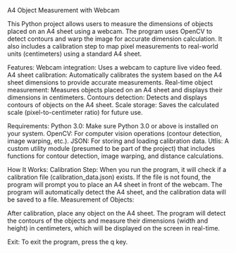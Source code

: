 A4 Object Measurement with Webcam

This Python project allows users to measure the dimensions of objects placed on an A4 sheet using a webcam. The program uses OpenCV to detect contours and warp the image for accurate dimension calculation. It also includes a calibration step to map pixel measurements to real-world units (centimeters) using a standard A4 sheet.


Features:
Webcam integration: Uses a webcam to capture live video feed.
A4 sheet calibration: Automatically calibrates the system based on the A4 sheet dimensions to provide accurate measurements.
Real-time object measurement: Measures objects placed on an A4 sheet and displays their dimensions in centimeters.
Contours detection: Detects and displays contours of objects on the A4 sheet.
Scale storage: Saves the calculated scale (pixel-to-centimeter ratio) for future use.


Requirements:
Python 3.0: Make sure Python 3.0 or above is installed on your system.
OpenCV: For computer vision operations (contour detection, image warping, etc.).
JSON: For storing and loading calibration data.
Utlis: A custom utility module (presumed to be part of the project) that includes functions for contour detection, image warping, and distance calculations.


How It Works:
Calibration Step:
When you run the program, it will check if a calibration file (calibration_data.json) exists.
If the file is not found, the program will prompt you to place an A4 sheet in front of the webcam. The program will automatically detect the A4 sheet, and the calibration data will be saved to a file.
Measurement of Objects:

After calibration, place any object on the A4 sheet.
The program will detect the contours of the objects and measure their dimensions (width and height) in centimeters, which will be displayed on the screen in real-time.

Exit:
To exit the program, press the q key.
